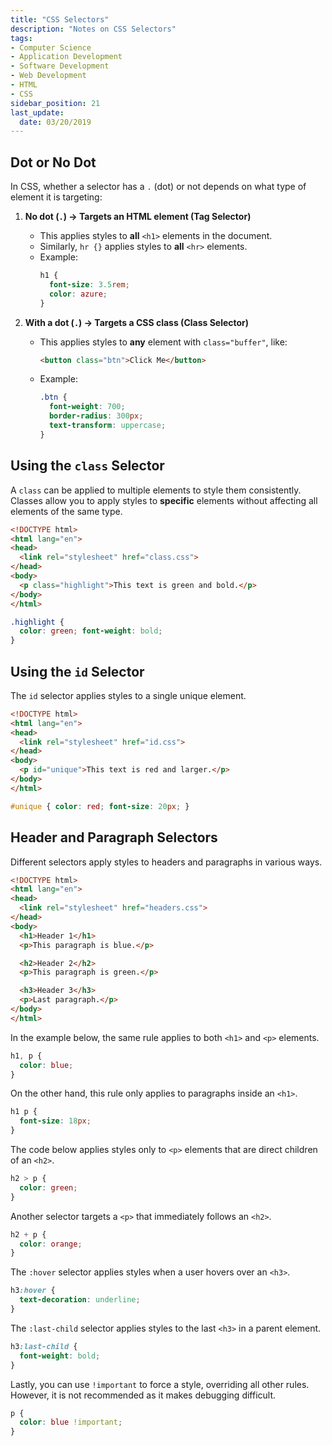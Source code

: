 ```yaml
---
title: "CSS Selectors"
description: "Notes on CSS Selectors"
tags: 
- Computer Science
- Application Development
- Software Development
- Web Development
- HTML
- CSS
sidebar_position: 21
last_update:
  date: 03/20/2019
---
```



## Dot or No Dot 

In CSS, whether a selector has a `.` (dot) or not depends on what type of element it is targeting:

1. **No dot (`.`) → Targets an HTML element (Tag Selector)**

    - This applies styles to **all** `<h1>` elements in the document.
    - Similarly, `hr {}` applies styles to **all** `<hr>` elements.
    - Example:  
      ```css
      h1 {
        font-size: 3.5rem;
        color: azure;
      }
      ```


2. **With a dot (`.`) → Targets a CSS class (Class Selector)**

    - This applies styles to **any** element with `class="buffer"`, like:
      ```html
      <button class="btn">Click Me</button>
      ```
    - Example:
      ```css
      .btn {
        font-weight: 700;
        border-radius: 300px;
        text-transform: uppercase;
      }
      ```

## Using the `class` Selector  

A `class` can be applied to multiple elements to style them consistently. Classes allow you to apply styles to **specific** elements without affecting all elements of the same type.

```html title="index.html"
<!DOCTYPE html>
<html lang="en">
<head>
  <link rel="stylesheet" href="class.css">
</head>
<body>
  <p class="highlight">This text is green and bold.</p>
</body>
</html>
```

```css title="class.css"
.highlight { 
  color: green; font-weight: bold; 
}
```


## Using the `id` Selector  

The `id` selector applies styles to a single unique element.


```html title="index.html"
<!DOCTYPE html>
<html lang="en">
<head>
  <link rel="stylesheet" href="id.css">
</head>
<body>
  <p id="unique">This text is red and larger.</p>
</body>
</html>
```


```css title="id.css"
#unique { color: red; font-size: 20px; }
```


## Header and Paragraph Selectors

Different selectors apply styles to headers and paragraphs in various ways.

```html title="index.html"
<!DOCTYPE html>
<html lang="en">
<head>
  <link rel="stylesheet" href="headers.css">
</head>
<body>
  <h1>Header 1</h1>
  <p>This paragraph is blue.</p>

  <h2>Header 2</h2>
  <p>This paragraph is green.</p>

  <h3>Header 3</h3>
  <p>Last paragraph.</p>
</body>
</html>
```

In the example below, the same rule applies to both `<h1>` and `<p>` elements.

```css
h1, p {
  color: blue;
}
```

On the other hand, this rule only applies to paragraphs inside an `<h1>`.

```css
h1 p {
  font-size: 18px;
}
```

The code below applies styles only to `<p>` elements that are direct children of an `<h2>`.

```css
h2 > p {
  color: green;
}
```

Another selector targets a `<p>` that immediately follows an `<h2>`.

```css
h2 + p {
  color: orange;
}
```

The `:hover` selector applies styles when a user hovers over an `<h3>`.

```css
h3:hover {
  text-decoration: underline;
}
```

The `:last-child` selector applies styles to the last `<h3>` in a parent element.

```css
h3:last-child {
  font-weight: bold;
}
```

Lastly, you can use `!important` to force a style, overriding all other rules. However, it is not recommended as it makes debugging difficult.

```css
p {
  color: blue !important;
}
```
